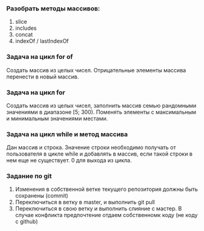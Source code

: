 ### Разобрать методы массивов:
1. slice
2. includes
3. concat
4. indexOf / lastIndexOf

### Задача на цикл for of

Создать массив из целых чисел. Отрицательные элементы массива перенести в новый массив.


### Задача на цикл for

Создать массив из целых чисел, заполнить массив семью рандомными значениями в диапазоне [5; 300). Поменять элементы с
максимальным и минимальным значениями местами.


###  Задача на цикл while и метод массива

Дан массив и строка. Значение строки необходимо получать от пользователя в цикле while и добавлять в массив, если такой
строки в нем еще не существует. 0 для выхода из цикла.


### Задание по git
1. Изменения в собственной ветке текущего репозитория должны быть сохранены (commit)
2. Переключиться в ветку в master, и выполнить git pull
3. Переключиться в свою ветку и выполнить слияние с мастер. В случае конфликта предпочтение отдаем собственномк коду (не коду с github)